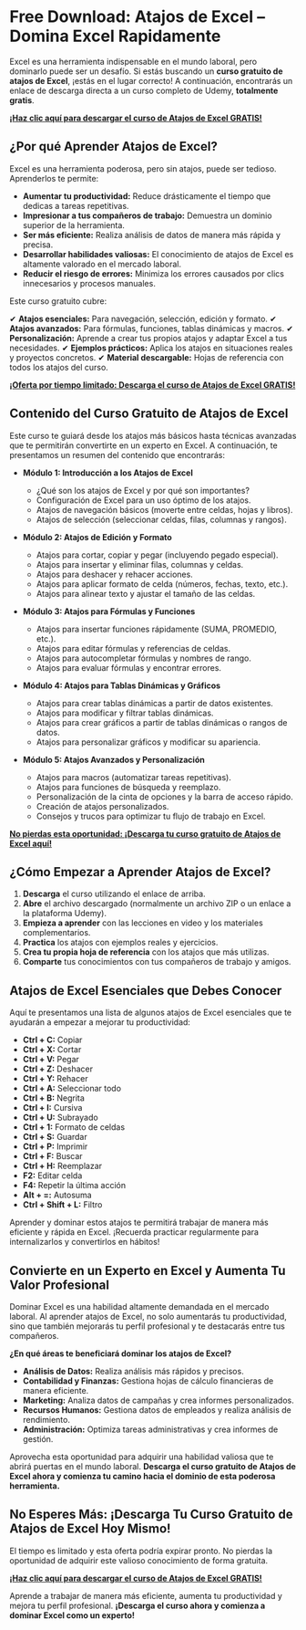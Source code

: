 # Free Download: Atajos de Excel – Domina Excel Rapidamente

Excel es una herramienta indispensable en el mundo laboral, pero dominarlo puede ser un desafío. Si estás buscando un **curso gratuito de atajos de Excel**, ¡estás en el lugar correcto! A continuación, encontrarás un enlace de descarga directa a un curso completo de Udemy, **totalmente gratis**.

[**¡Haz clic aquí para descargar el curso de Atajos de Excel GRATIS!**](https://udemywork.com/atajos-de-excel)

## ¿Por qué Aprender Atajos de Excel?

Excel es una herramienta poderosa, pero sin atajos, puede ser tedioso. Aprenderlos te permite:

*   **Aumentar tu productividad:** Reduce drásticamente el tiempo que dedicas a tareas repetitivas.
*   **Impresionar a tus compañeros de trabajo:** Demuestra un dominio superior de la herramienta.
*   **Ser más eficiente:** Realiza análisis de datos de manera más rápida y precisa.
*   **Desarrollar habilidades valiosas:** El conocimiento de atajos de Excel es altamente valorado en el mercado laboral.
*   **Reducir el riesgo de errores:** Minimiza los errores causados por clics innecesarios y procesos manuales.

Este curso gratuito cubre:

✔ **Atajos esenciales:** Para navegación, selección, edición y formato.
✔ **Atajos avanzados:** Para fórmulas, funciones, tablas dinámicas y macros.
✔ **Personalización:** Aprende a crear tus propios atajos y adaptar Excel a tus necesidades.
✔ **Ejemplos prácticos:** Aplica los atajos en situaciones reales y proyectos concretos.
✔ **Material descargable:** Hojas de referencia con todos los atajos del curso.

[**¡Oferta por tiempo limitado: Descarga el curso de Atajos de Excel GRATIS!**](https://udemywork.com/atajos-de-excel)

## Contenido del Curso Gratuito de Atajos de Excel

Este curso te guiará desde los atajos más básicos hasta técnicas avanzadas que te permitirán convertirte en un experto en Excel. A continuación, te presentamos un resumen del contenido que encontrarás:

*   **Módulo 1: Introducción a los Atajos de Excel**

    *   ¿Qué son los atajos de Excel y por qué son importantes?
    *   Configuración de Excel para un uso óptimo de los atajos.
    *   Atajos de navegación básicos (moverte entre celdas, hojas y libros).
    *   Atajos de selección (seleccionar celdas, filas, columnas y rangos).
*   **Módulo 2: Atajos de Edición y Formato**

    *   Atajos para cortar, copiar y pegar (incluyendo pegado especial).
    *   Atajos para insertar y eliminar filas, columnas y celdas.
    *   Atajos para deshacer y rehacer acciones.
    *   Atajos para aplicar formato de celda (números, fechas, texto, etc.).
    *   Atajos para alinear texto y ajustar el tamaño de las celdas.
*   **Módulo 3: Atajos para Fórmulas y Funciones**

    *   Atajos para insertar funciones rápidamente (SUMA, PROMEDIO, etc.).
    *   Atajos para editar fórmulas y referencias de celdas.
    *   Atajos para autocompletar fórmulas y nombres de rango.
    *   Atajos para evaluar fórmulas y encontrar errores.
*   **Módulo 4: Atajos para Tablas Dinámicas y Gráficos**

    *   Atajos para crear tablas dinámicas a partir de datos existentes.
    *   Atajos para modificar y filtrar tablas dinámicas.
    *   Atajos para crear gráficos a partir de tablas dinámicas o rangos de datos.
    *   Atajos para personalizar gráficos y modificar su apariencia.
*   **Módulo 5: Atajos Avanzados y Personalización**

    *   Atajos para macros (automatizar tareas repetitivas).
    *   Atajos para funciones de búsqueda y reemplazo.
    *   Personalización de la cinta de opciones y la barra de acceso rápido.
    *   Creación de atajos personalizados.
    *   Consejos y trucos para optimizar tu flujo de trabajo en Excel.

[**No pierdas esta oportunidad: ¡Descarga tu curso gratuito de Atajos de Excel aquí!**](https://udemywork.com/atajos-de-excel)

## ¿Cómo Empezar a Aprender Atajos de Excel?

1.  **Descarga** el curso utilizando el enlace de arriba.
2.  **Abre** el archivo descargado (normalmente un archivo ZIP o un enlace a la plataforma Udemy).
3.  **Empieza a aprender** con las lecciones en video y los materiales complementarios.
4.  **Practica** los atajos con ejemplos reales y ejercicios.
5.  **Crea tu propia hoja de referencia** con los atajos que más utilizas.
6.  **Comparte** tus conocimientos con tus compañeros de trabajo y amigos.

## Atajos de Excel Esenciales que Debes Conocer

Aquí te presentamos una lista de algunos atajos de Excel esenciales que te ayudarán a empezar a mejorar tu productividad:

*   **Ctrl + C:** Copiar
*   **Ctrl + X:** Cortar
*   **Ctrl + V:** Pegar
*   **Ctrl + Z:** Deshacer
*   **Ctrl + Y:** Rehacer
*   **Ctrl + A:** Seleccionar todo
*   **Ctrl + B:** Negrita
*   **Ctrl + I:** Cursiva
*   **Ctrl + U:** Subrayado
*   **Ctrl + 1:** Formato de celdas
*   **Ctrl + S:** Guardar
*   **Ctrl + P:** Imprimir
*   **Ctrl + F:** Buscar
*   **Ctrl + H:** Reemplazar
*   **F2:** Editar celda
*   **F4:** Repetir la última acción
*   **Alt + =:** Autosuma
*   **Ctrl + Shift + L:** Filtro

Aprender y dominar estos atajos te permitirá trabajar de manera más eficiente y rápida en Excel. ¡Recuerda practicar regularmente para internalizarlos y convertirlos en hábitos!

## Convierte en un Experto en Excel y Aumenta Tu Valor Profesional

Dominar Excel es una habilidad altamente demandada en el mercado laboral. Al aprender atajos de Excel, no solo aumentarás tu productividad, sino que también mejorarás tu perfil profesional y te destacarás entre tus compañeros.

**¿En qué áreas te beneficiará dominar los atajos de Excel?**

*   **Análisis de Datos:** Realiza análisis más rápidos y precisos.
*   **Contabilidad y Finanzas:** Gestiona hojas de cálculo financieras de manera eficiente.
*   **Marketing:** Analiza datos de campañas y crea informes personalizados.
*   **Recursos Humanos:** Gestiona datos de empleados y realiza análisis de rendimiento.
*   **Administración:** Optimiza tareas administrativas y crea informes de gestión.

Aprovecha esta oportunidad para adquirir una habilidad valiosa que te abrirá puertas en el mundo laboral. **Descarga el curso gratuito de Atajos de Excel ahora y comienza tu camino hacia el dominio de esta poderosa herramienta.**

## No Esperes Más: ¡Descarga Tu Curso Gratuito de Atajos de Excel Hoy Mismo!

El tiempo es limitado y esta oferta podría expirar pronto. No pierdas la oportunidad de adquirir este valioso conocimiento de forma gratuita.

[**¡Haz clic aquí para descargar el curso de Atajos de Excel GRATIS!**](https://udemywork.com/atajos-de-excel)

Aprende a trabajar de manera más eficiente, aumenta tu productividad y mejora tu perfil profesional. **¡Descarga el curso ahora y comienza a dominar Excel como un experto!**

